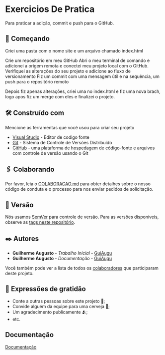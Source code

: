 # Exercicios De Pratica 

Para praticar a adição, commit e push para o GitHub.

## 🚀 Começando

Criei uma pasta com o nome site e um arquivo chamado index.html

Crie um repositório em meu GitHub
Abri o meu terminal de comando e adicionei a origem remota e conectei meu projeto local com
o GitHub. Verifiquei as alterações do seu projeto e adicione ao fluxo de versionamento
Fiz um commit com uma mensagem útil e na sequência, um push para o repositório remoto

Depois fiz apenas alterações, criei uma no index.html e fiz uma nova brach, logo apos fiz um merge com eles e finalizei o projeto.



## 🛠️ Construído com

Mencione as ferramentas que você usou para criar seu projeto

* [Visual Studio](https://vscode.dev/) - Editor de codigo fonte
* [Git](https://git-scm.com/) - Sistema de Controle de Versões Distribuído
* [GitHub](https://github.com/) - uma plataforma de hospedagem de código-fonte e arquivos com controle de versão usando o Git

## 🖇️ Colaborando

Por favor, leia o [COLABORACAO.md](https://gist.github.com/usuario/linkParaInfoSobreContribuicoes) para obter detalhes sobre o nosso código de conduta e o processo para nos enviar pedidos de solicitação.

## 📌 Versão

Nós usamos [SemVer](http://semver.org/) para controle de versão. Para as versões disponíveis, observe as [tags neste repositório](https://github.com/suas/tags/do/projeto). 

## ✒️ Autores

* **Guilherme Augusto** - *Trabalho Inicial* - [GuiAugu](https://github.com/GuiAugu)
* **Guilherme Augusto** - *Documentação* - [GuiAugu](https://github.com/GuiAugu)

Você também pode ver a lista de todos os [colaboradores](https://github.com/GuiAugu/atividade02.git) que participaram deste projeto.

## 🎁 Expressões de gratidão

* Conte a outras pessoas sobre este projeto 📢;
* Convide alguém da equipe para uma cerveja 🍺;
* Um agradecimento publicamente 🫂;
* etc.





## Documentação

[Documentação](https://link-da-documentação)


